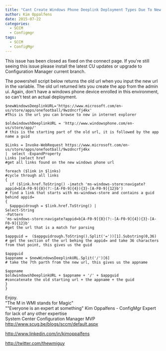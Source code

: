 ```yaml
---
title: "Cant Create Windows Phone Deeplink Deployment Types Due To New Store Urls"
author: Kim Oppalfens
date: 2015-07-22
categories:
  - SCCM
  - Configmgr
tags:
  - SCCM
  - ConfigMgr
---
```


This issue has been closed as fixed on the connect page. If you're still seeing this issue please install the latest CU updates or upgrade to Configuration Manager current branch.


The powershell script below returns the old url when you input the new url in the variable. The old url returned lets you create the app from the admin ui. Again, don't have a windows phone device enrolled in this environment, so can't test an actual deployment.  

```posh
$newWindowsDeeplinkURL='https://www.microsoft.com/en-us/store/apps/onefootball/9wzdncrfj4kx'  
#This is the url you can browse to new in internet explorer  

$oldwindowshDeeplinkURL = 'http://www.windowsphone.com/en-us/store/app/'  
# this is the starting part of the old url, it is followed by the app name a guid  

$Links = Invoke-WebRequest https://www.microsoft.com/en-us/store/apps/onefootball/9wzdncrfj4kx  
|  select -ExpandProperty  
Links |select href  
#get all links found on the new windows phone url  

foreach ($link in $links)  
#cycle through all links  
{  
  if ($link.href.ToString() -imatch 'ms-windows-store:navigate?appid=b[A-F0-9]{8}(?:-[A-F0-9]{4}){3}-[A-F0-9]{12}b')  
# find a link that starts with ms-windows-store and contains a guid behind appid=  
{  
  $appguidrough = $link.href.ToString() | 
Select-String  
-Pattern  
'ms-windows-store:navigate?appid=b[A-F0-9]{8}(?:-[A-F0-9]{4}){3}-[A-F0-9]{12}b'  
#get the url that is a match for parsing  

$appguid =  ($appguidrough.ToString().Split('='))[1].Substring(0,36)  
# get the section of the url behing the appid= and take 36 characters from that point, this gives us the guid  

$appguid  
$appname = $newWindowsDeeplinkURL.Split('/')[6]  
# take the 7th parth from the new url, this gives us the appname  
  
$appname  
$oldwindowshDeeplinkURL + $appname + '/' + $appguid  
#concatenate the old starting url + the appname + the guid  
}  
}  
```

Enjoy.  
"The M in WMI stands for Magic"  
""Everyone is an expert at something" Kim Oppalfens - ConfigMgr Expert for lack of any other expertise  
System Center Configuration Manager MVP  
http://www.scug.be/blogs/sccm/default.aspx

http://www.linkedin.com/in/kimoppalfens

http://twitter.com/thewmiguy

[1]: https://kimoppalfens.github.io/assets/072215_1402_CantcreateW1.png
[2]: https://kimoppalfens.github.io/assets/072215_1402_CantcreateW2.png
